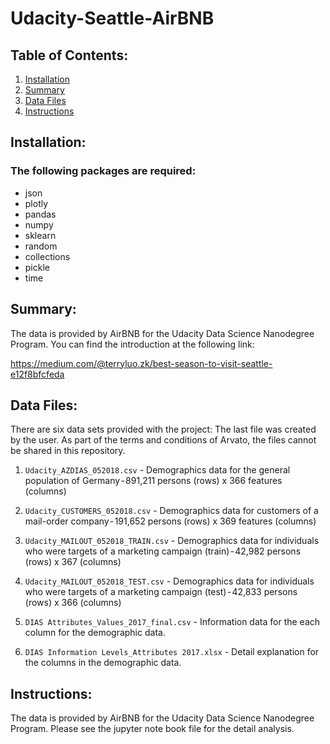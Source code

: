 # Udacity-Seattle-AirBNB

## Table of Contents:

1. [Installation](#installation)
2. [Summary](#summary)
3. [Data Files](#files)
4. [Instructions](#instructions)

## Installation: <a name="installation"></a>

### The following packages are required:

- json
- plotly
- pandas
- numpy
- sklearn
- random
- collections
- pickle
- time

## Summary: <a name="summary"></a>

The data is provided by AirBNB for the Udacity Data Science Nanodegree Program. You can find the introduction at the following link: 

https://medium.com/@terryluo.zk/best-season-to-visit-seattle-e12f8bfcfeda


## Data Files: <a name="files"></a>

There are six data sets provided with the project: The last file was created by the user. As part of the terms and conditions of Arvato, the files cannot be shared in this repository.

1. `Udacity_AZDIAS_052018.csv` - Demographics data for the general population of Germany - 891,211 persons (rows) x 366 features (columns)

2. `Udacity_CUSTOMERS_052018.csv` - Demographics data for customers of a mail-order company - 191,652 persons (rows) x 369 features (columns)

3. `Udacity_MAILOUT_052018_TRAIN.csv` - Demographics data for individuals who were targets of a marketing campaign (train) - 42,982 persons (rows) x 367 (columns)

4. `Udacity_MAILOUT_052018_TEST.csv` - Demographics data for individuals who were targets of a marketing campaign (test) - 42,833 persons (rows) x 366 (columns)

5. `DIAS Attributes_Values_2017_final.csv` - Information data for the each column for the demographic data.

6. `DIAS Information Levels_Attributes 2017.xlsx` - Detail explanation for the columns in the demographic data.

## Instructions: <a name="instructions"></a>

The data is provided by AirBNB for the Udacity Data Science Nanodegree Program. Please see the jupyter note book file for the detail analysis.

